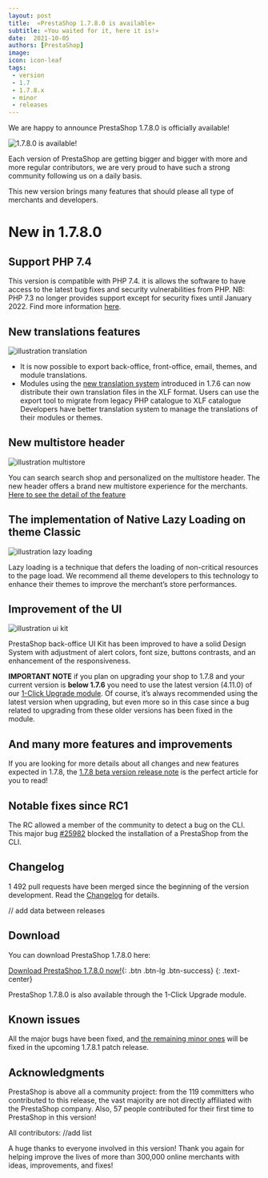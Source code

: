 ```yaml
---
layout: post
title:  «PrestaShop 1.7.8.0 is available»
subtitle: «You waited for it, here it is!»
date:  2021-10-05
authors: [PrestaShop]
image: 
icon: icon-leaf
tags:
 - version
 - 1.7
 - 1.7.8.x
 - minor
 - releases
---
```


We are happy to announce PrestaShop 1.7.8.0 is officially available!

![1.7.8.0 is available!](/assets/images/2021/10/)

Each version of PrestaShop are getting bigger and bigger with more and more regular contributors, we are very proud to have such a strong community following us on a daily basis. 

This new version brings many features that should please all type of merchants and developers. 

# New in 1.7.8.0
## Support PHP 7.4

This version is compatible with PHP 7.4. it is allows the software to have access to the latest bug fixes and security vulnerabilities from PHP. 
NB: PHP 7.3 no longer provides support except for security fixes until January 2022. Find more information [here](https://devdocs.prestashop.com/1.7/basics/installation/system-requirements/).

## New translations features

![illustration translation](/assets/images/2021/10/illustration_translation.png)

* It is now possible to export back-office, front-office, email, themes, and module translations.
* Modules using the  [new translation system](https://devdocs.prestashop.com/1.7/modules/creation/module-translation/new-system/)  introduced in 1.7.6 can now distribute their own translation files in the XLF format. Users can use the export tool to migrate from legacy PHP catalogue to XLF catalogue
Developers have better translation system to manage the translations of their modules or themes.

##  New multistore header

![illustration multistore](/assets/images/2021/10/illustration_multistore.png)
 
You can search search shop and personalized on the multistore header. The new header offers a brand new multistore experience for the merchants.
[Here to see the detail of the feature](https://build.prestashop.com/news/multistore-news-in-1.7.8/) 

## The implementation of Native Lazy Loading on theme Classic

![illustration lazy loading](/assets/images/2021/10/illustration_lazy_loading.png)

Lazy loading is a technique that defers the loading of non-critical resources to the page load. We recommend all theme developers to this technology to enhance their themes to improve the merchant’s store performances.

## Improvement of the UI

![illustration ui kit](/assets/images/2021/10/illustration_ui_kit.png)

PrestaShop back-office UI Kit has been improved to have a solid Design System with adjustment of alert colors, font size, buttons contrasts, and an enhancement of the responsiveness.

**IMPORTANT NOTE** if you plan on upgrading your shop to 1.7.8 and your current version is **below 1.7.6** you need to use the latest version (4.11.0) of our [1-Click Upgrade module](https://github.com/PrestaShop/autoupgrade). Of course, it’s always recommended using the latest version when upgrading, but even more so in this case since a bug related to upgrading from these older versions has been fixed in the module.

## And many more features and improvements
If you are looking for more details about all changes and new features expected in 1.7.8, the [1.7.8 beta version release note](https://build.prestashop.com/news/prestashop-1-7-8-0-beta-release/) is the perfect article for you to read!

## Notable fixes since RC1
The RC allowed a member of the community to detect a bug on the CLI. 
This major bug [#25982](https://github.com/PrestaShop/PrestaShop/issues/25959) blocked the installation of a PrestaShop from the CLI. 

## Changelog

1 492 pull requests have been merged since the beginning of the version development. Read the [Changelog](https://github.com/PrestaShop/PrestaShop/releases/tag/1.7.8.0) for details. 

// add data between releases

## Download

You can download PrestaShop 1.7.8.0 here:

[Download PrestaShop 1.7.8.0 now!](https://www.prestashop.com/en/developers-versions){: .btn .btn-lg .btn-success}
{: .text-center}
 
PrestaShop 1.7.8.0 is also available through the 1-Click Upgrade module. 

## Known issues

All the major bugs have been fixed, and [the remaining minor ones](https://github.com/PrestaShop/PrestaShop/issues?q=+is%3Aissue+milestone%3A1.7.8.1+) will be fixed in the upcoming 1.7.8.1 patch release.

## Acknowledgments

PrestaShop is above all a community project: from the 119 committers who contributed to this release, the vast majority are not directly affiliated with the PrestaShop company. Also, 57 people contributed for their first time to PrestaShop in this version!

All contributors:
//add list

A huge thanks to everyone involved in this version!
Thank you again for helping improve the lives of more than 300,000 online merchants with ideas, improvements, and fixes!

